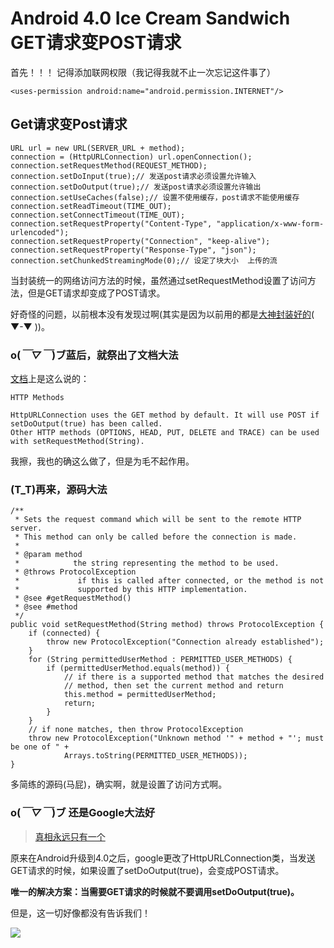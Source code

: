 # Android 4.0 Ice Cream Sandwich GET请求变POST请求

首先！！！ 记得添加联网权限（我记得我就不止一次忘记这件事了）

	<uses-permission android:name="android.permission.INTERNET"/>

## Get请求变Post请求

	URL url = new URL(SERVER_URL + method);
    connection = (HttpURLConnection) url.openConnection();
    connection.setRequestMethod(REQUEST_METHOD);
    connection.setDoInput(true);// 发送post请求必须设置允许输入
    connection.setDoOutput(true);// 发送post请求必须设置允许输出
    connection.setUseCaches(false);// 设置不使用缓存，post请求不能使用缓存
    connection.setReadTimeout(TIME_OUT);
    connection.setConnectTimeout(TIME_OUT);
    connection.setRequestProperty("Content-Type", "application/x-www-form-urlencoded");
    connection.setRequestProperty("Connection", "keep-alive");
    connection.setRequestProperty("Response-Type", "json");
    connection.setChunkedStreamingMode(0);// 设定了块大小  上传的流

当封装统一的网络访问方法的时候，虽然通过setRequestMethod设置了访问方法，但是GET请求却变成了POST请求。

好奇怪的问题，以前根本没有发现过啊(其实是因为以前用的都是[大神封装好的](http://www.codefrom.com/c/71)( ▼-▼ ))。

### o(*￣▽￣*)ブ蓝后，就祭出了文档大法

[文档](http://developer.android.com/reference/java/net/HttpURLConnection.html)上是这么说的：

	HTTP Methods
	
	HttpURLConnection uses the GET method by default. It will use POST if setDoOutput(true) has been called. 
	Other HTTP methods (OPTIONS, HEAD, PUT, DELETE and TRACE) can be used with setRequestMethod(String).

我擦，我也的确这么做了，但是为毛不起作用。

### (T_T)再来，源码大法

	/**
     * Sets the request command which will be sent to the remote HTTP server.
     * This method can only be called before the connection is made.
     *
     * @param method
     *            the string representing the method to be used.
     * @throws ProtocolException
     *             if this is called after connected, or the method is not
     *             supported by this HTTP implementation.
     * @see #getRequestMethod()
     * @see #method
     */
    public void setRequestMethod(String method) throws ProtocolException {
        if (connected) {
            throw new ProtocolException("Connection already established");
        }
        for (String permittedUserMethod : PERMITTED_USER_METHODS) {
            if (permittedUserMethod.equals(method)) {
                // if there is a supported method that matches the desired
                // method, then set the current method and return
                this.method = permittedUserMethod;
                return;
            }
        }
        // if none matches, then throw ProtocolException
        throw new ProtocolException("Unknown method '" + method + "'; must be one of " +
                Arrays.toString(PERMITTED_USER_METHODS));
    }
多简练的源码(马屁)，确实啊，就是设置了访问方式啊。

### o(*￣▽￣*)ブ 还是Google大法好

>[真相永远只有一个](http://webdiary.com/tag/httpurlconnection/)

原来在Android升级到4.0之后，google更改了HttpURLConnection类，当发送GET请求的时候，如果设置了setDoOutput(true)，会变成POST请求。

**唯一的解决方案：当需要GET请求的时候就不要调用setDoOutput(true)。**

但是，这一切好像都没有告诉我们！

![](http://7xjzdd.com1.z0.glb.clouddn.com/i/2016-02-22-ebdcac76b11ed66c295ef0b30e0828be.jpg)
